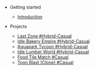 <!-- markdownlint-disable first-line-h1 -->

- Getting started

  - [Introduction](README)

- Projects

  - [Last Zone #Hybrid-Casual](last-zone)
  - [Idle Bakery Empire #Hybrid-Casual](bakery-empire)
  - [Aquapark Tycoon #Hybrid-Casual](aquapark-tycoon)
  - [Idle Lumber World #Hybrid-Casual](idle-lumber-world)
  - [Food Tile Match #Casual](food-tile-match)
  - [Toon Blast (Clone) #Casual](toon-blast-clone)